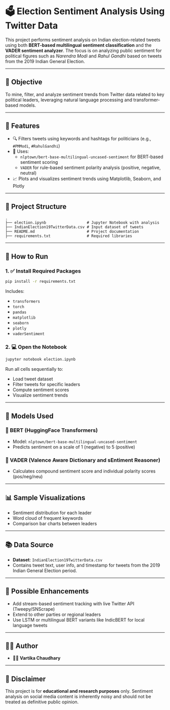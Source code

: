 # 🗳️ Election Sentiment Analysis Using Twitter Data

This project performs sentiment analysis on Indian election-related tweets using both **BERT-based multilingual sentiment classification** and the **VADER sentiment analyzer**. The focus is on analyzing public sentiment for political figures such as *Narendra Modi* and *Rahul Gandhi* based on tweets from the 2019 Indian General Election.

---

## 📌 Objective

To mine, filter, and analyze sentiment trends from Twitter data related to key political leaders, leveraging natural language processing and transformer-based models.

---

## 🧰 Features

- 🔍 Filters tweets using keywords and hashtags for politicians (e.g., `#PMModi`, `#RahulGandhi`)
- 🧠 Uses:
  - `nlptown/bert-base-multilingual-uncased-sentiment` for BERT-based sentiment scoring
  - `VADER` for rule-based sentiment polarity analysis (positive, negative, neutral)
- 📈 Plots and visualizes sentiment trends using Matplotlib, Seaborn, and Plotly

---

## 📂 Project Structure

```plaintext
.
├── election.ipynb                  # Jupyter Notebook with analysis
├── IndianElection19TwitterData.csv # Input dataset of tweets
├── README.md                       # Project documentation
├── requirements.txt                # Required libraries
```

---

## 🚀 How to Run

### 1. ✅ Install Required Packages

```bash
pip install -r requirements.txt
```

Includes:
- `transformers`
- `torch`
- `pandas`
- `matplotlib`
- `seaborn`
- `plotly`
- `vaderSentiment`

### 2. 💻 Open the Notebook

```bash
jupyter notebook election.ipynb
```

Run all cells sequentially to:

- Load tweet dataset
- Filter tweets for specific leaders
- Compute sentiment scores
- Visualize sentiment trends

---

## 🧠 Models Used

### 🔹 BERT (HuggingFace Transformers)

- Model: `nlptown/bert-base-multilingual-uncased-sentiment`
- Predicts sentiment on a scale of 1 (negative) to 5 (positive)

### 🔹 VADER (Valence Aware Dictionary and sEntiment Reasoner)

- Calculates compound sentiment score and individual polarity scores (pos/neg/neu)

---

## 📊 Sample Visualizations

- Sentiment distribution for each leader
- Word cloud of frequent keywords
- Comparison bar charts between leaders

---

## 📚 Data Source

- **Dataset**: `IndianElection19TwitterData.csv`
- Contains tweet text, user info, and timestamp for tweets from the 2019 Indian General Election period.

---

## 🔮 Possible Enhancements

- Add stream-based sentiment tracking with live Twitter API (Tweepy/SNScrape)
- Extend to other parties or regional leaders
- Use LSTM or multilingual BERT variants like IndicBERT for local language tweets

---

## 🧑‍💻 Author

- 👩‍💻 **Vartika Chaudhary**

---

## 📌 Disclaimer

This project is for **educational and research purposes** only. Sentiment analysis on social media content is inherently noisy and should not be treated as definitive public opinion.
